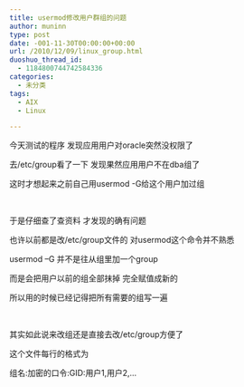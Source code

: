 ```yaml
---
title: usermod修改用户群组的问题
author: muninn
type: post
date: -001-11-30T00:00:00+00:00
url: /2010/12/09/linux_group.html
duoshuo_thread_id:
  - 1184800744742584336
categories:
  - 未分类
tags:
  - AIX
  - Linux

---
```

今天测试的程序 发现应用用户对oracle突然没权限了

去/etc/group看了一下 发现果然应用用户不在dba组了

这时才想起来之前自己用usermod -G给这个用户加过组

&nbsp;

于是仔细查了查资料 才发现的确有问题

也许以前都是改/etc/group文件的 对usermod这个命令并不熟悉

usermod &ndash;G 并不是往从组里加一个group

而是会把用户以前的组全部抹掉 完全赋值成新的

所以用的时候已经记得把所有需要的组写一遍

&nbsp;

其实如此说来改组还是直接去改/etc/group方便了

这个文件每行的格式为

组名:加密的口令:GID:用户1,用户2,&hellip;